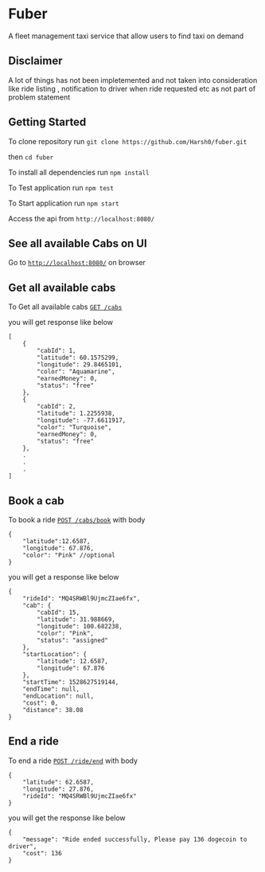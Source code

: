 # Fuber
A fleet management taxi service that allow users to find taxi on demand

## Disclaimer

A lot of things has not been impletemented and not taken into consideration like ride listing , notification to driver when ride requested etc as not part of problem statement

## Getting Started

To clone repository run `git clone https://github.com/Harsh0/fuber.git`

then `cd fuber`

To install all dependencies run `npm install`

To Test application run `npm test`

To Start application run `npm start`

Access the api from `http://localhost:8080/`

## See all available Cabs on UI

Go to [`http://localhost:8080/`](http://localhost:8080/) on browser

## Get all available cabs
To Get all available cabs [`GET /cabs`](http://localhost:8080/cabs)

you will get response like below

```
[
    {
        "cabId": 1,
        "latitude": 60.1575299,
        "longitude": 29.8465101,
        "color": "Aquamarine",
        "earnedMoney": 0,
        "status": "free"
    },
    {
        "cabId": 2,
        "latitude": 1.2255938,
        "longitude": -77.6611917,
        "color": "Turquoise",
        "earnedMoney": 0,
        "status": "free"
    },
    .
    .
    .
]
```

## Book a cab

To book a ride [`POST /cabs/book`](http://localhost:8080/cabs/book) with body

```
{
    "latitude":12.6587,
    "longitude": 67.876,
    "color": "Pink" //optional
}
```

you will get a response like below

```
{
    "rideId": "MQ4SRWBl9UjmcZIae6fx",
    "cab": {
        "cabId": 15,
        "latitude": 31.988669,
        "longitude": 100.682238,
        "color": "Pink",
        "status": "assigned"
    },
    "startLocation": {
        "latitude": 12.6587,
        "longitude": 67.876
    },
    "startTime": 1528627519144,
    "endTime": null,
    "endLocation": null,
    "cost": 0,
    "distance": 38.08
}
```

## End a ride

To end a ride [`POST /ride/end`](http://localhost:8080/ride/end) with body

```
{
    "latitude": 62.6587,
    "longitude": 27.876,
    "rideId": "MQ4SRWBl9UjmcZIae6fx"
}
```

you will get the response like below

```
{
    "message": "Ride ended successfully, Please pay 136 dogecoin to driver",
    "cost": 136
}
```